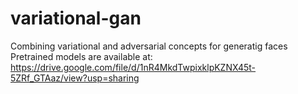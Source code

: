 # variational-gan

Combining variational and adversarial concepts for generatig faces
Pretrained models are available at:
https://drive.google.com/file/d/1nR4MkdTwpixklpKZNX45t-5ZRf_GTAaz/view?usp=sharing
